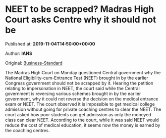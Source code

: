 
# NEET to be scrapped? Madras High Court asks Centre why it should not be

Published at: **2019-11-04T14:50:00+00:00**

Author: **IANS**

Original: [Business-Standard](https://www.business-standard.com/article/education/neet-to-be-scrapped-madras-high-court-asks-centre-why-it-should-not-be-119110401108_1.html)

The Madras High Court on Monday questioned Central government why the National Eligibility-cum-Entrance Test (NEET) brought in by the earlier Congress government should not be scrapped by it.
Hearing the petition relating to impersonation in NEET, the court said while the Central government is reversing various schemes brought in by the earlier government, why it could not reverse the decision on the medical entrance exam or NEET.
The court observed it is impossible to get medical college admission without going for private coaching centres to clear the NEET. The court asked how poor students can get admission as only the moneyed class can clear NEET.
According to the court, while it was said NEET would reduce the cost of medical education, it seems now the money is earned by the coaching centres.
